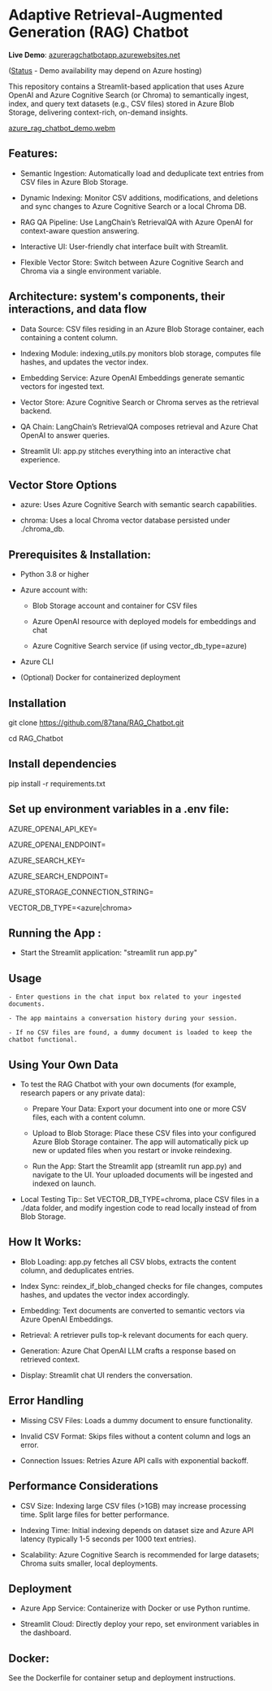 # Adaptive Retrieval-Augmented Generation (RAG) Chatbot

**Live Demo**: [azureragchatbotapp.azurewebsites.net](https://azureragchatbotapp.azurewebsites.net) 

([Status](https://status.azure.com) - Demo availability may depend on Azure hosting)

This repository contains a Streamlit-based application that uses Azure OpenAI and Azure Cognitive Search (or Chroma) to semantically ingest, index, and query text datasets (e.g., CSV files) stored in Azure Blob Storage, delivering context-rich, on-demand insights.

[azure_rag_chatbot_demo.webm](https://github.com/user-attachments/assets/ef78d9e4-ad6d-4bee-81ab-fb8ff3a9aaae)


## Features:

- Semantic Ingestion: Automatically load and deduplicate text entries from CSV files in Azure Blob Storage.

- Dynamic Indexing: Monitor CSV additions, modifications, and deletions and sync changes to Azure Cognitive Search or a local Chroma DB.

- RAG QA Pipeline: Use LangChain’s RetrievalQA with Azure OpenAI for context-aware question answering.

- Interactive UI: User-friendly chat interface built with Streamlit.

- Flexible Vector Store: Switch between Azure Cognitive Search and Chroma via a single environment variable.

## Architecture: system's components, their interactions, and data flow

   - Data Source: CSV files residing in an Azure Blob Storage container, each containing a content column.

   - Indexing Module: indexing_utils.py monitors blob storage, computes file hashes, and updates the vector index.

   - Embedding Service: Azure OpenAI Embeddings generate semantic vectors for ingested text.

   - Vector Store: Azure Cognitive Search or Chroma serves as the retrieval backend.

   - QA Chain: LangChain’s RetrievalQA composes retrieval and Azure Chat OpenAI to answer queries.

   - Streamlit UI: app.py stitches everything into an interactive chat experience.

## Vector Store Options 

- azure: Uses Azure Cognitive Search with semantic search capabilities.

- chroma: Uses a local Chroma vector database persisted under ./chroma_db.

## Prerequisites & Installation:

- Python 3.8 or higher

- Azure account with:

    - Blob Storage account and container for CSV files

    - Azure OpenAI resource with deployed models for embeddings and chat

    - Azure Cognitive Search service (if using vector_db_type=azure)

- Azure CLI
- (Optional) Docker for containerized deployment

## Installation

git clone https://github.com/87tana/RAG_Chatbot.git

cd RAG_Chatbot

## Install dependencies

pip install -r requirements.txt

## Set up environment variables in a .env file:

AZURE_OPENAI_API_KEY=<your-key>

AZURE_OPENAI_ENDPOINT=<your-endpoint>

AZURE_SEARCH_KEY=<your-key>

AZURE_SEARCH_ENDPOINT=<your-endpoint>

AZURE_STORAGE_CONNECTION_STRING=<your-connection-string>

VECTOR_DB_TYPE=<azure|chroma>

## Running the App : 

- Start the Streamlit application: "streamlit run app.py"

## Usage

    - Enter questions in the chat input box related to your ingested documents.

    - The app maintains a conversation history during your session.

    - If no CSV files are found, a dummy document is loaded to keep the chatbot functional.

## Using Your Own Data

- To test the RAG Chatbot with your own documents (for example, research papers or any private data):

    - Prepare Your Data: Export your document into one or more CSV files, each with a content column.

    - Upload to Blob Storage: Place these CSV files into your configured Azure Blob Storage container. The app will automatically pick up new or updated files when you restart or invoke reindexing.

    - Run the App: Start the Streamlit app (streamlit run app.py) and navigate to the UI. Your uploaded documents will be ingested and indexed on launch.

- Local Testing Tip:: Set VECTOR_DB_TYPE=chroma, place CSV files in a ./data folder, and modify ingestion code to read locally instead of from Blob Storage.

## How It Works:

- Blob Loading: app.py fetches all CSV blobs, extracts the content column, and deduplicates entries.

- Index Sync: reindex_if_blob_changed checks for file changes, computes hashes, and updates the vector index accordingly.

- Embedding: Text documents are converted to semantic vectors via Azure OpenAI Embeddings.

- Retrieval: A retriever pulls top-k relevant documents for each query.

- Generation: Azure Chat OpenAI LLM crafts a response based on retrieved context.

- Display: Streamlit chat UI renders the conversation.

## Error Handling

- Missing CSV Files: Loads a dummy document to ensure functionality.

- Invalid CSV Format: Skips files without a content column and logs an error.

- Connection Issues: Retries Azure API calls with exponential backoff.

## Performance Considerations

- CSV Size: Indexing large CSV files (>1GB) may increase processing time. Split large files for better performance.

- Indexing Time: Initial indexing depends on dataset size and Azure API latency (typically 1-5 seconds per 1000 text entries).

- Scalability: Azure Cognitive Search is recommended for large datasets; Chroma suits smaller, local deployments.

## Deployment

- Azure App Service: Containerize with Docker or use Python runtime.

- Streamlit Cloud: Directly deploy your repo, set environment variables in the dashboard.

## Docker:

See the Dockerfile for container setup and deployment instructions.



